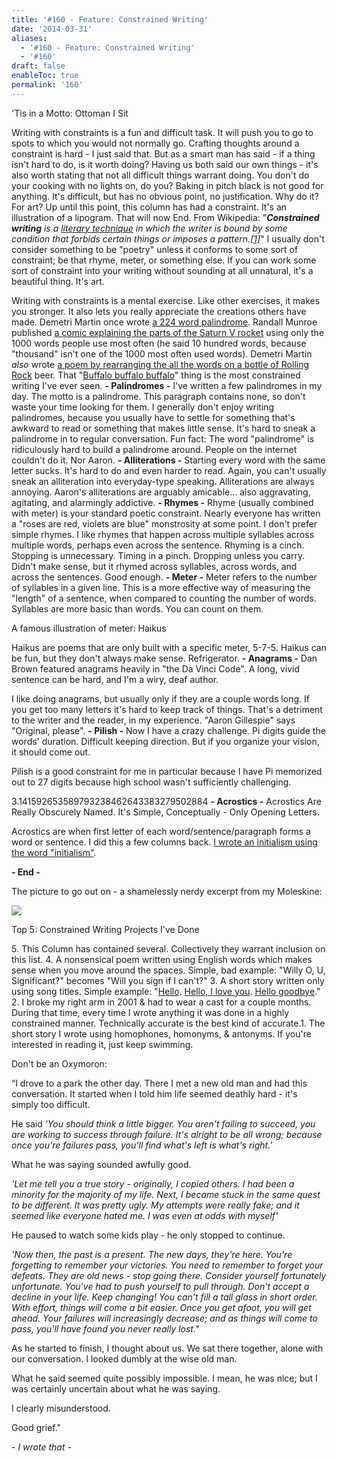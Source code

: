 ```yaml
---
title: '#160 - Feature: Constrained Writing'
date: '2014-03-31'
aliases:
  - '#160 - Feature: Constrained Writing'
  - '#160'
draft: false
enableToc: true
permalink: '160'
---
```


'Tis in a Motto: Ottoman I Sit

  
Writing with constraints is a fun and difficult task. It will push you to go to spots to which you would not normally go. Crafting thoughts around a constraint is hard - I just said that. But as a smart man has said - if a thing isn't hard to do, is it worth doing? Having us both said our own things - it's also worth stating that not all difficult things warrant doing. You don't do your cooking with no lights on, do you? Baking in pitch black is not good for anything. It's difficult, but has no obvious point, no justification. Why do it? For art? Up until this point, this column has had a constraint. It's an illustration of a lipogram. That will now End. From Wikipedia: "_**Constrained writing** is a [literary technique](http://en.wikipedia.org/wiki/Literary%5Ftechnique "Literary technique") in which the writer is bound by some condition that forbids certain things or imposes a pattern.[\[1\]](http://en.wikipedia.org/wiki/Constrained%5Fwriting#cite%5Fnote-SS1-1)_" I usually don't consider something to be "poetry" unless it conforms to some sort of constraint; be that rhyme, meter, or something else. If you can work some sort of constraint into your writing without sounding at all unnatural, it's a beautiful thing. It's art.

  
Writing with constraints is a mental exercise. Like other exercises, it makes you stronger. It also lets you really appreciate the creations others have made. Demetri Martin once wrote [a 224 word palindrome](http://classes.yale.edu/fractals/panorama/Literature/Martin/MartinPalindrome.html). Randall Munroe published [a comic explaining the parts of the Saturn V rocket](http://xkcd.com/1133/) using only the 1000 words people use most often (he said 10 hundred words, because "thousand" isn't one of the 1000 most often used words). Demetri Martin _also_ wrote [a poem by rearranging the all the words on a bottle of Rolling Rock](http://poetry-fromthehart.blogspot.com/2011/07/all-of-words-on-bottle-of-rolling-rock.html) beer. That "[Buffalo buffalo buffalo](http://en.wikipedia.org/wiki/Buffalo%5Fbuffalo%5FBuffalo%5Fbuffalo%5Fbuffalo%5Fbuffalo%5FBuffalo%5Fbuffalo)" thing is the most constrained writing I've ever seen. **\- Palindromes -**  I've written a few palindromes in my day. The motto is a palindrome. This paragraph contains none, so don't waste your time looking for them. I generally don't enjoy writing palindromes, because you usually have to settle for something that's awkward to read or something that makes little sense. It's hard to sneak a palindrome in to regular conversation. Fun fact: The word "palindrome" is ridiculously hard to build a palindrome around. People on the internet couldn't do it. Nor Aaron. **\- Alliterations -** Starting every word with the same letter sucks. It's hard to do and even harder to read. Again, you can't usually sneak an alliteration into everyday-type speaking. Alliterations are always annoying. Aaron's alliterations are arguably amicable... also aggravating, agitating, and alarmingly addictive. **\- Rhymes -** Rhyme (usually combined with meter) is your standard poetic constraint. Nearly everyone has written a "roses are red, violets are blue" monstrosity at some point. I don't prefer simple rhymes. I like rhymes that happen across multiple syllables across multiple words, perhaps even across the sentence. Rhyming is a cinch. Stopping is unnecessary. Timing in a pinch. Dropping unless you carry. Didn't make sense, but it rhymed across syllables, across words, and across the sentences. Good enough. **\- Meter -** Meter refers to the number of syllables in a given line. This is a more effective way of measuring the "length" of a sentence, when compared to counting the number of words. Syllables are more basic than words. You can count on them.

  
A famous illustration of meter: Haikus 

  
Haikus are poems that are only built with a specific meter, 5-7-5\. Haikus can be fun, but they don't always make sense. Refrigerator. **\- Anagrams -** Dan Brown featured anagrams heavily in "the Da Vinci Code". A long, vivid sentence can be hard, and I'm a wiry, deaf author. 

  
I like doing anagrams, but usually only if they are a couple words long. If you get too many letters it's hard to keep track of things. That's a detriment to the writer and the reader, in my experience. "Aaron Gillespie" says "Original, please". **\- Pilish -** Now I have a crazy challenge. Pi digits guide the words' duration. Difficult keeping direction. But if you organize your vision, it should come out.

  
Pilish is a good constraint for me in particular because I have Pi memorized out to 27 digits because high school wasn't sufficiently challenging.

  
3.141592653589793238462643383279502884 **\- Acrostics -** Acrostics Are Really Obscurely Named. It's Simple, Conceptually - Only Opening Letters. 

  
Acrostics are when first letter of each word/sentence/paragraph forms a word or sentence. I did this a few columns back. [I wrote an initialism using the word "initialism"](http://aarongilly.blogspot.com/2014/03/156-showered-and-writing.html). 

  
**\- End -**  

  
The picture to go out on - a shamelessly nerdy excerpt from my Moleskine:

[![](assets/160-1.jpg)](http://3.bp.blogspot.com/-SMZmpx18sw8/Uzo3LwMAd1I/AAAAAAABLBo/e6ThYkdbqiA/s1600/Mar+31,+2014+10:48:59+PM.jpg)

  
Top 5: Constrained Writing Projects I've Done

5\. This Column has contained several. Collectively they warrant inclusion on this list. 4\. A nonsensical poem written using English words which makes sense when you move around the spaces. Simple, bad example: "Willy O, U, Significant?" becomes "Will you sign if I can't?" 3\. A short story written only using song titles. Simple example: "[Hello](https://www.youtube.com/watch?v=PDZcqBgCS74). [Hello, I love you](https://www.youtube.com/watch?v=hzM71scYw0M). [Hello goodbye](https://www.youtube.com/watch?v=HBZ8ulc5NTg)." 2\. I broke my right arm in 2001 & had to wear a cast for a couple months. During that time, every time I wrote anything it was done in a highly constrained manner. Technically accurate is the best kind of accurate.1\. The short story I wrote using homophones, homonyms, & antonyms. If you're interested in reading it, just keep swimming.  
  
Don't be an Oxymoron:   
  
“I drove to a park the other day. There I met a new old man and had this conversation. It started when I told him life seemed deathly hard - it's simply too difficult.  
  
He said _'You should think a little bigger. You aren't failing to succeed, you are working to success through failure. It's alright to be all wrong; because once you're failures pass, you'll find what's left is what's right.'_  
  
What he was saying sounded awfully good.  
  
_'Let me tell you a true story - originally, I copied others. I had been a minority for the majority of my life. Next, I became stuck in the same quest to be different. It was pretty ugly. My attempts were really fake; and it seemed like everyone hated me. I was even at odds with myself'_  
  
He paused to watch some kids play - he only stopped to continue.  
  
_'Now then, the past is a present. The new days, they're here. You're forgetting to remember your victories. You need to remember to forget your defeats. They are old news - stop going there. Consider yourself fortunately unfortunate. You've had to push yourself to pull through. Don't accept a decline in your life. Keep changing! You can't fill a tall glass in short order. With effort, things will come a bit easier. Once you get afoot, you will get ahead. Your failures will increasingly decrease; and as things will come to pass, you'll have found you never really lost."_  
  
  
As he started to finish, I thought about us. We sat there together, alone with our conversation. I looked dumbly at the wise old man.  
  
What he said seemed quite possibly impossible. I mean, he was nice; but I was certainly uncertain about what he was saying.  
  
I clearly misunderstood.  
  
Good grief."  
  
_\- I wrote that -_
